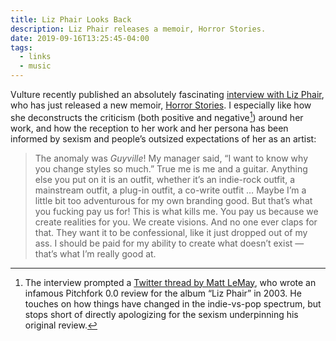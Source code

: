 ```yaml
---
title: Liz Phair Looks Back
description: Liz Phair releases a memoir, Horror Stories.
date: 2019-09-16T13:25:45-04:00
tags:
  - links
  - music
---
```


Vulture recently published an absolutely fascinating [interview with Liz Phair](https://www.vulture.com/2019/09/liz-phair-horror-stories-in-conversation.html), who has just released a new memoir, [Horror Stories](https://www.penguinrandomhouse.com/books/586727/horror-stories-by-liz-phair/9780525511984/). I especially like how she deconstructs the criticism (both positive and negative[^1]) around her work, and how the reception to her work and her persona has been informed by sexism and people’s outsized expectations of her as an artist:

> The anomaly was *Guyville*! My manager said, “I want to know why you change styles so much.” True me is me and a guitar. Anything else you put on it is an outfit, whether it’s an indie-rock outfit, a mainstream outfit, a plug-in outfit, a co-write outfit … Maybe I’m a little bit too adventurous for my own branding good. But that’s what you fucking pay us for! This is what kills me. You pay us because we create realities for you. We create visions. And no one ever claps for that. They want it to be confessional, like it just dropped out of my ass. I should be paid for my ability to create what doesn’t exist — that’s what I’m really good at.

[^1]:	The interview prompted a [Twitter thread by Matt LeMay](https://mobile.twitter.com/mattlemay/status/1169739122451386371), who wrote an infamous Pitchfork 0.0 review for the album “Liz Phair” in 2003. He touches on how things have changed in the indie-vs-pop spectrum, but stops short of directly apologizing for the sexism underpinning his original review. 